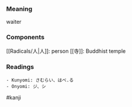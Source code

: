 ### Meaning

waiter

### Components

[[Radicals/人|人]]: person [[寺]]: Buddhist temple

### Readings

```
- Kunyomi: さむらい、はべ.る
- Onyomi: ジ、シ
```

#kanji